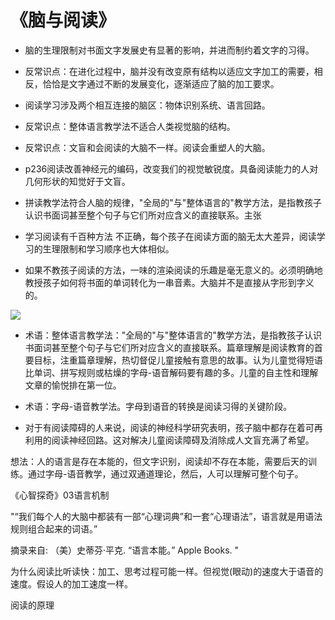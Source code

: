 # 《脑与阅读》

- 脑的生理限制对书面文字发展史有显著的影响，并进而制约着文字的习得。
- 反常识点：在进化过程中，脑并没有改变原有结构以适应文字加工的需要，相反，恰恰是文字通过不断的发展变化，逐渐适应了脑的加工要求。
- 阅读学习涉及两个相互连接的脑区：物体识别系统、语言回路。



- 反常识点：整体语言教学法不适合人类视觉脑的结构。
- 反常识点：文盲和会阅读的大脑不一样。阅读会重塑人的大脑。



- p236阅读改善神经元的编码，改变我们的视觉敏锐度。具备阅读能力的人对几何形状的知觉好于文盲。



- 拼读教学法符合人脑的规律，"全局的"与"整体语言的"教学方法，是指教孩子认识书面词甚至整个句子与它们所对应含义的直接联系。主张



- 学习阅读有千百种方法 不正确，每个孩子在阅读方面的脑无太大差异，阅读学习的生理限制和学习顺序也大体相似。
- 如果不教孩子阅读的方法，一味的渲染阅读的乐趣是毫无意义的。必须明确地教授孩子如何将书面的单词转化为一串音素。大脑并不是直接从字形到字义的。

![](https://cjntz1.oss-cn-beijing.aliyuncs.com/%E5%B1%8F%E5%B9%95%E5%BF%AB%E7%85%A7%202019-06-28%20%E4%B8%8B%E5%8D%8812.06.06.png)

- 术语：整体语言教学法："全局的"与"整体语言的"教学方法，是指教孩子认识书面词甚至整个句子与它们所对应含义的直接联系。篇章理解是阅读教育的首要目标，注重篇章理解，热切督促儿童接触有意思的故事。认为儿童觉得短语比单词、拼写规则或枯燥的字母-语音解码要有趣的多。儿童的自主性和理解文章的愉悦排在第一位。
- 术语：字母-语音教学法。字母到语音的转换是阅读习得的关键阶段。



- 对于有阅读障碍的人来说，阅读的神经科学研究表明，孩子脑中都存在着可再利用的阅读神经回路。这对解决儿童阅读障碍及消除成人文盲充满了希望。



想法：人的语言是存在本能的，但文字识别，阅读却不存在本能，需要后天的训练。通过字母-语音教学，通过双通道理论，然后，人可以理解可整个句子。



《心智探奇》03语言机制

"“我们每个人的大脑中都装有一部“心理词典”和一套“心理语法”，语言就是用语法规则组合起来的词语。”

摘录来自: （美）史蒂芬·平克. “语言本能。” Apple Books. "



为什么阅读比听读快：加工、思考过程可能一样。但视觉(眼动)的速度大于语音的速度。假设人的加工速度一样。

阅读的原理